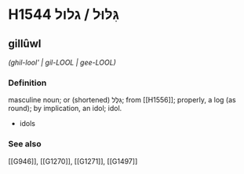 # H1544 גִּלּוּל / גלול

## gillûwl

_(ghil-lool' | ɡil-LOOL | ɡee-LOOL)_

### Definition

masculine noun; or (shortened) גִּלֻּל; from [[H1556]]; properly, a log (as round); by implication, an idol; idol.

- idols
### See also

[[G946]], [[G1270]], [[G1271]], [[G1497]]

